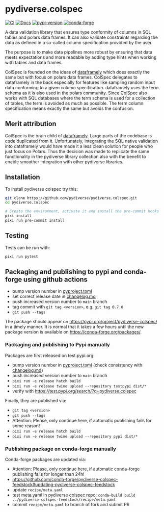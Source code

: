 # pydiverse.colspec

[![CI](https://img.shields.io/github/actions/workflow/status/pydiverse/pydiverse.colspec/tests.yml?style=flat-square&branch=main&label=tests)](https://github.com/pydiverse/pydiverse.colspec/actions/workflows/tests.yml)
[![Docs](https://readthedocs.org/projects/pydiversecolspec/badge/?version=latest&style=flat-square)](https://pydiversecolspec.readthedocs.io/en/latest)
[![pypi-version](https://img.shields.io/pypi/v/pydiverse-colspec.svg?logo=pypi&logoColor=white&style=flat-square)](https://pypi.org/project/pydiverse-colspec)
[![conda-forge](https://img.shields.io/conda/pn/conda-forge/pydiverse-colspec?logoColor=white&logo=conda-forge&style=flat-square)](https://prefix.dev/channels/conda-forge/packages/pydiverse-colspec)

A data validation library that ensures type conformity of columns in SQL tables and polars data frames.
It can also validate constraints regarding the data as defined in a so-called column specification provided
by the user.

The purpose is to make data pipelines more robust by ensuring that data meets expectations and more readable by adding
type hints when working with tables and data frames.

ColSpec is founded on the ideas of [dataframely](https://github.com/Quantco/dataframely) which does exactly the same but
with focus on polars data frames. ColSpec delegates to dataframely in the back especially for features like sampling random
input data conforming to a given column specification. dataframely uses the term schema as it is also used in the polars
community. Since ColSpec also works with SQL databases where the term schema is used for a collection of tables, the
term is avoided as much as possible. The term column specification means exactly the same but avoids the confusion.

## Merit attribution

ColSpec is the brain child of [dataframely](https://github.com/Quantco/dataframely). Large parts of the codebase is code
duplicated from it. Unfortunately, integrating the SQL native validation into dataframely would have made it a less clean
solution for people who just focus on Polars. Thus the decision was made to replicate the same functionality in the
pydiverse library collection also with the benefit to enable smoother integration with other pydiverse libraries.

## Installation

To install pydiverse colspec try this:

```bash
git clone https://github.com/pydiverse/pydiverse.colspec.git
cd pydiverse.colspec

# Create the environment, activate it and install the pre-commit hooks
pixi install
pixi run pre-commit install
```

## Testing

Tests can be run with:

```bash
pixi run pytest
```

## Packaging and publishing to pypi and conda-forge using github actions

- bump version number in [pyproject.toml](pyproject.toml)
- set correct release date in [changelog.md](docs/source/changelog.md)
- push increased version number to `main` branch
- tag commit with `git tag <version>`, e.g. `git tag 0.7.0`
- `git push --tags`

The package should appear on https://pypi.org/project/pydiverse-colspec/ in a timely manner. It is normal that it takes
a few hours until the new package version is available on https://conda-forge.org/packages/.

### Packaging and publishing to Pypi manually

Packages are first released on test.pypi.org:

- bump version number in [pyproject.toml](pyproject.toml) (check consistency
  with [changelog.md](docs/source/changelog.md))
- push increased version number to `main` branch
- `pixi run -e release hatch build`
- `pixi run -e release twine upload --repository testpypi dist/*`
- verify with https://test.pypi.org/search/?q=pydiverse.colspec

Finally, they are published via:

- `git tag <version>`
- `git push --tags`
- Attention: Please, only continue here, if automatic publishing fails for some reason!
- `pixi run -e release hatch build`
- `pixi run -e release twine upload --repository pypi dist/*`

### Publishing package on conda-forge manually

Conda-forge packages are updated via:

- Attention: Please, only continue here, if automatic conda-forge publishing fails for longer than 24h!
- https://github.com/conda-forge/pydiverse-colspec-feedstock#updating-pydiverse-colspec-feedstock
- update `recipe/meta.yaml`
- test meta.yaml in pydiverse colspec repo: `conda-build build ../pydiverse-colspec-feedstock/recipe/meta.yaml`
- commit `recipe/meta.yaml` to branch of fork and submit PR
